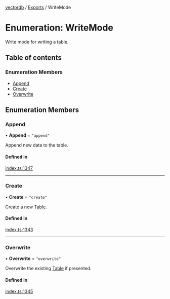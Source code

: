 [vectordb](../README.md) / [Exports](../modules.md) / WriteMode

# Enumeration: WriteMode

Write mode for writing a table.

## Table of contents

### Enumeration Members

- [Append](WriteMode.md#append)
- [Create](WriteMode.md#create)
- [Overwrite](WriteMode.md#overwrite)

## Enumeration Members

### Append

• **Append** = ``"append"``

Append new data to the table.

#### Defined in

[index.ts:1347](https://github.com/lancedb/lancedb/blob/92179835/node/src/index.ts#L1347)

___

### Create

• **Create** = ``"create"``

Create a new [Table](../interfaces/Table.md).

#### Defined in

[index.ts:1343](https://github.com/lancedb/lancedb/blob/92179835/node/src/index.ts#L1343)

___

### Overwrite

• **Overwrite** = ``"overwrite"``

Overwrite the existing [Table](../interfaces/Table.md) if presented.

#### Defined in

[index.ts:1345](https://github.com/lancedb/lancedb/blob/92179835/node/src/index.ts#L1345)
